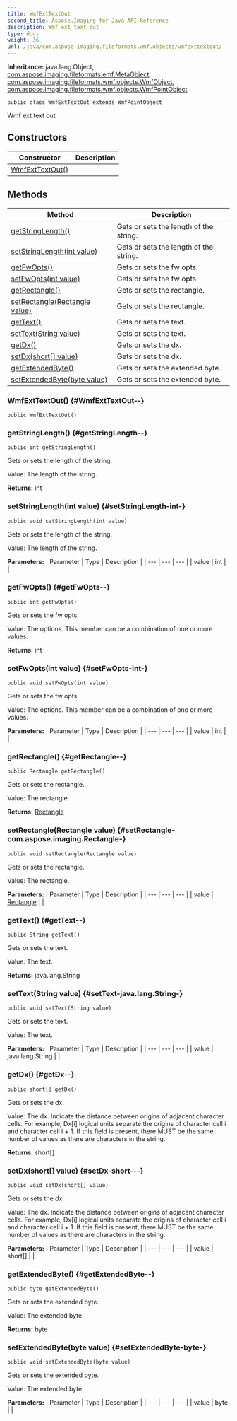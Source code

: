 ```yaml
---
title: WmfExtTextOut
second_title: Aspose.Imaging for Java API Reference
description: Wmf ext text out
type: docs
weight: 36
url: /java/com.aspose.imaging.fileformats.wmf.objects/wmfexttextout/
---
```

**Inheritance:**
java.lang.Object, [com.aspose.imaging.fileformats.emf.MetaObject](../../com.aspose.imaging.fileformats.emf/metaobject), [com.aspose.imaging.fileformats.wmf.objects.WmfObject](../../com.aspose.imaging.fileformats.wmf.objects/wmfobject), [com.aspose.imaging.fileformats.wmf.objects.WmfPointObject](../../com.aspose.imaging.fileformats.wmf.objects/wmfpointobject)
```
public class WmfExtTextOut extends WmfPointObject
```

Wmf ext text out
## Constructors

| Constructor | Description |
| --- | --- |
| [WmfExtTextOut()](#WmfExtTextOut--) |  |
## Methods

| Method | Description |
| --- | --- |
| [getStringLength()](#getStringLength--) | Gets or sets the length of the string. |
| [setStringLength(int value)](#setStringLength-int-) | Gets or sets the length of the string. |
| [getFwOpts()](#getFwOpts--) | Gets or sets the fw opts. |
| [setFwOpts(int value)](#setFwOpts-int-) | Gets or sets the fw opts. |
| [getRectangle()](#getRectangle--) | Gets or sets the rectangle. |
| [setRectangle(Rectangle value)](#setRectangle-com.aspose.imaging.Rectangle-) | Gets or sets the rectangle. |
| [getText()](#getText--) | Gets or sets the text. |
| [setText(String value)](#setText-java.lang.String-) | Gets or sets the text. |
| [getDx()](#getDx--) | Gets or sets the dx. |
| [setDx(short[] value)](#setDx-short---) | Gets or sets the dx. |
| [getExtendedByte()](#getExtendedByte--) | Gets or sets the extended byte. |
| [setExtendedByte(byte value)](#setExtendedByte-byte-) | Gets or sets the extended byte. |
### WmfExtTextOut() {#WmfExtTextOut--}
```
public WmfExtTextOut()
```


### getStringLength() {#getStringLength--}
```
public int getStringLength()
```


Gets or sets the length of the string.

Value: The length of the string.

**Returns:**
int
### setStringLength(int value) {#setStringLength-int-}
```
public void setStringLength(int value)
```


Gets or sets the length of the string.

Value: The length of the string.

**Parameters:**
| Parameter | Type | Description |
| --- | --- | --- |
| value | int |  |

### getFwOpts() {#getFwOpts--}
```
public int getFwOpts()
```


Gets or sets the fw opts.

Value: The options. This member can be a combination of one or more values.

**Returns:**
int
### setFwOpts(int value) {#setFwOpts-int-}
```
public void setFwOpts(int value)
```


Gets or sets the fw opts.

Value: The options. This member can be a combination of one or more values.

**Parameters:**
| Parameter | Type | Description |
| --- | --- | --- |
| value | int |  |

### getRectangle() {#getRectangle--}
```
public Rectangle getRectangle()
```


Gets or sets the rectangle.

Value: The rectangle.

**Returns:**
[Rectangle](../../com.aspose.imaging/rectangle)
### setRectangle(Rectangle value) {#setRectangle-com.aspose.imaging.Rectangle-}
```
public void setRectangle(Rectangle value)
```


Gets or sets the rectangle.

Value: The rectangle.

**Parameters:**
| Parameter | Type | Description |
| --- | --- | --- |
| value | [Rectangle](../../com.aspose.imaging/rectangle) |  |

### getText() {#getText--}
```
public String getText()
```


Gets or sets the text.

Value: The text.

**Returns:**
java.lang.String
### setText(String value) {#setText-java.lang.String-}
```
public void setText(String value)
```


Gets or sets the text.

Value: The text.

**Parameters:**
| Parameter | Type | Description |
| --- | --- | --- |
| value | java.lang.String |  |

### getDx() {#getDx--}
```
public short[] getDx()
```


Gets or sets the dx.

Value: The dx. Indicate the distance between origins of adjacent character cells. For example, Dx[i] logical units separate the origins of character cell i and character cell i + 1. If this field is present, there MUST be the same number of values as there are characters in the string.

**Returns:**
short[]
### setDx(short[] value) {#setDx-short---}
```
public void setDx(short[] value)
```


Gets or sets the dx.

Value: The dx. Indicate the distance between origins of adjacent character cells. For example, Dx[i] logical units separate the origins of character cell i and character cell i + 1. If this field is present, there MUST be the same number of values as there are characters in the string.

**Parameters:**
| Parameter | Type | Description |
| --- | --- | --- |
| value | short[] |  |

### getExtendedByte() {#getExtendedByte--}
```
public byte getExtendedByte()
```


Gets or sets the extended byte.

Value: The extended byte.

**Returns:**
byte
### setExtendedByte(byte value) {#setExtendedByte-byte-}
```
public void setExtendedByte(byte value)
```


Gets or sets the extended byte.

Value: The extended byte.

**Parameters:**
| Parameter | Type | Description |
| --- | --- | --- |
| value | byte |  |

